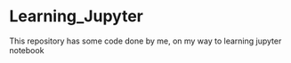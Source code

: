 # Learning_Jupyter

This repository has some code done by me, on my way to learning jupyter notebook
